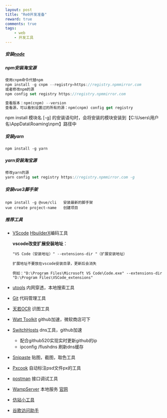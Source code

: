 ```yaml
---
layout: post
title: "Re0开发准备"
reward: true
comments: true
tags: 
	- web
	- 开发工具
---
```




##### 安装[node](https://nodejs.org/zh-cn/download/)

##### npm安装淘宝源

```dart
使用cnpm命令代替npm
npm install -g cnpm --registry=https://registry.npmmirror.com
或者修改npm的源
npm config set registry https://registry.npmmirror.com

查看版本：npm(cnpm) --version
查看源，可以看到设置过的所有的源：npm(cnpm) config get registry
```

npm install 模块名 [-g] 的安装语句时，会将安装的模块安装到【C:\Users\用户名\AppData\Roaming\npm】路径中

<!-- more -->

##### 安装yarn

```
npm install -g yarn
```



##### yarn安装淘宝源

```dart
修改yarn的源
yarn config set registry https://registry.npmmirror.com -g 
```
##### 安装vue3脚手架
```
npm install -g @vue/cli   安装最新的脚手架
vue create project-name   创建项目
```


##### 推荐工具

- [VScode](https://code.visualstudio.com/Download)  [HbuilderX](https://www.dcloud.io/hbuilderx.html)编码工具

  **vscode改变扩展安装地址**：

  ```
  "VS Code（安装地址）" --extensions-dir "（扩展安装地址）
  
  扩展地址不要放在vscode安装目录，更新后会消失
  
  例如："D:\Program Files\Microsoft VS Code\Code.exe" --extensions-dir "D:\Program Files\VSCode_extensions"
  ```

- [utools](https://u.tools/) 内网穿透，本地搜索工具

- [Git](https://www.git-scm.com/downloads) 代码管理工具

- [天若OCR](http://ocr.tianruo.net/) 识图工具

- [Watt Toolkit](https://github.com/BeyondDimension/SteamTools) github加速，微软商店可下

- [SwitchHosts](https://github.com/oldj/SwitchHosts) dns工具，github加速

  - 配合github520实现实时更新github的ip
  - ipconfig /flushdns 刷新dns缓存

- [Snipaste](https://zh.snipaste.com/download.html) 贴图，截图，取色工具

- [Pxcook](https://www.fancynode.com.cn/pxcook/) 自动标注psd文件px的工具

- [postman](https://www.postman.com/downloads/) 接口调试工具

- [WampServer](https://sourceforge.net/projects/wampserver/) 本地服务   [官网](https://www.wampserver.com/)

- [仿站小工具](https://smalltool.github.io/) 

- [谷歌访问助手](/assets/files/谷歌访问助手.zip)

